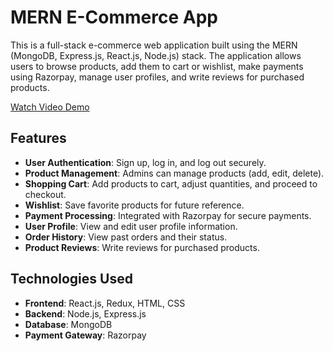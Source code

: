 # MERN E-Commerce App

This is a full-stack e-commerce web application built using the MERN (MongoDB, Express.js, React.js, Node.js) stack. The application allows users to browse products, add them to cart or wishlist, make payments using Razorpay, manage user profiles, and write reviews for purchased products.



[Watch Video Demo](https://github.com/ASKHT/ShoppizFrontend/assets/90027594/abb18b5c-d5ce-4748-a291-b98fda2b6d76)

## Features

- **User Authentication**: Sign up, log in, and log out securely.
- **Product Management**: Admins can manage products (add, edit, delete).
- **Shopping Cart**: Add products to cart, adjust quantities, and proceed to checkout.
- **Wishlist**: Save favorite products for future reference.
- **Payment Processing**: Integrated with Razorpay for secure payments.
- **User Profile**: View and edit user profile information.
- **Order History**: View past orders and their status.
- **Product Reviews**: Write reviews for purchased products.

## Technologies Used

- **Frontend**: React.js, Redux, HTML, CSS
- **Backend**: Node.js, Express.js
- **Database**: MongoDB
- **Payment Gateway**: Razorpay


